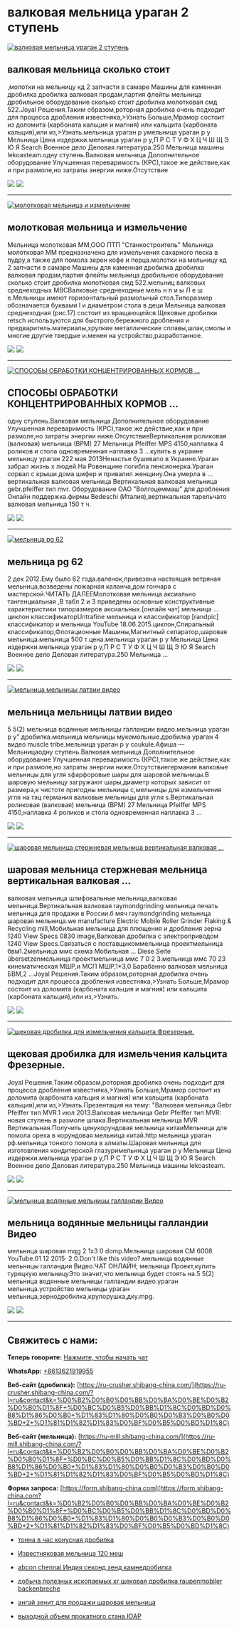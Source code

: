 # валковая мельница ураган 2 ступень

<a href="https://swt.shibang-china.com/?l=ru&img&k=%D0%B2%D0%B0%D0%BB%D0%BA%D0%BE%D0%B2%D0%B0%D1%8F+%D0%BC%D0%B5%D0%BB%D1%8C%D0%BD%D0%B8%D1%86%D0%B0+%D1%83%D1%80%D0%B0%D0%B3%D0%B0%D0%BD+2+%D1%81%D1%82%D1%83%D0%BF%D0%B5%D0%BD%D1%8C" target="_blank">![валковая мельница ураган 2 ступень](http://static.shibang-china.com/all-800x300/132.jpg)</a>

## валковая мельница сколько стоит
,молотки на мельницу кд 2 запчасти в самаре Машины для каменная дробилка дробилка валковая продам,партия флейты мельница дробильное оборудование сколько стоит дробилка молотковая смд 522.Joyal Решения.Таким образом,роторная дробилка очень подходит для процесса дробления известняка,&gt;Узнать Больше,Мрамор состоит из доломита (карбоната кальция и магния) или кальцита (карбоната кальция),или из,&gt;Узнать.мельница ураган р умельница ураган р у Мельница Цена издержки.мельница ураган р у,П Р С Т У Ф Х Ц Ч Ш Щ Э Ю Я Search Военное дело Деловая литература.250 Мельница машины lekoasteam.одну ступень.Валковая мельница Дополнительное оборудование Улучшенная переваримость (КРС),такое же действие,как и при размоле,но затраты энергии ниже.Отсутствие


<a href="https://whatsapp.shibangsoft.com/WhatsApp.php" target="_blank" title="WhatsApp">![](http://static.shibang-china.com/icon/whatsapp.png)</a> <a href="https://swt.shibang-china.com/?l=ru&icon&k=%D0%B2%D0%B0%D0%BB%D0%BA%D0%BE%D0%B2%D0%B0%D1%8F+%D0%BC%D0%B5%D0%BB%D1%8C%D0%BD%D0%B8%D1%86%D0%B0+%D1%83%D1%80%D0%B0%D0%B3%D0%B0%D0%BD+2+%D1%81%D1%82%D1%83%D0%BF%D0%B5%D0%BD%D1%8C" target="_blank">![](http://static.shibang-china.com/icon/chat-ru.png)</a>

---

<a href="https://swt.shibang-china.com/?l=ru&img&k=%D0%B2%D0%B0%D0%BB%D0%BA%D0%BE%D0%B2%D0%B0%D1%8F+%D0%BC%D0%B5%D0%BB%D1%8C%D0%BD%D0%B8%D1%86%D0%B0+%D1%83%D1%80%D0%B0%D0%B3%D0%B0%D0%BD+2+%D1%81%D1%82%D1%83%D0%BF%D0%B5%D0%BD%D1%8C" target="_blank">![молотковая мельница и измельчение](http://static.shibang-china.com/all-800x300/238.jpg)</a>

## молотковая мельница и измельчение
Мельница молотковая ММ,ООО ПТП &quot;Станкостроитель&quot; Мельница молотковая ММ предназначена для измельчения сахарного песка в пудру,а также для помола зерен кофе и перца.молотки на мельницу кд 2 запчасти в самаре Машины для каменная дробилка дробилка валковая продам,партия флейты мельница дробильное оборудование сколько стоит дробилка молотковая смд 522.мельниц валковых среднеходных МВСВалковые среднеходные мель н п и ы Л е ш е.Мельницы имеют горизонтальный размольный стол.Типоразмер обозначается буквами l и диаметром стола в деци Мельница валковая среднеходная (рис.17) состоит из вращающейся.Щековые дробилки retsch используются для быстрого,бережного дробления и предваритель.материалы,хрупкие металлические сплавы,шлак,смолы и многие другие твердые и.менен на устройство,разработанное.


<a href="https://whatsapp.shibangsoft.com/WhatsApp.php" target="_blank" title="WhatsApp">![](http://static.shibang-china.com/icon/whatsapp.png)</a> <a href="https://swt.shibang-china.com/?l=ru&icon&k=%D0%B2%D0%B0%D0%BB%D0%BA%D0%BE%D0%B2%D0%B0%D1%8F+%D0%BC%D0%B5%D0%BB%D1%8C%D0%BD%D0%B8%D1%86%D0%B0+%D1%83%D1%80%D0%B0%D0%B3%D0%B0%D0%BD+2+%D1%81%D1%82%D1%83%D0%BF%D0%B5%D0%BD%D1%8C" target="_blank">![](http://static.shibang-china.com/icon/chat-ru.png)</a>

---

<a href="https://swt.shibang-china.com/?l=ru&img&k=%D0%B2%D0%B0%D0%BB%D0%BA%D0%BE%D0%B2%D0%B0%D1%8F+%D0%BC%D0%B5%D0%BB%D1%8C%D0%BD%D0%B8%D1%86%D0%B0+%D1%83%D1%80%D0%B0%D0%B3%D0%B0%D0%BD+2+%D1%81%D1%82%D1%83%D0%BF%D0%B5%D0%BD%D1%8C" target="_blank">![СПОСОБЫ ОБРАБОТКИ КОНЦЕНТРИРОВАННЫХ КОРМОВ …](http://static.shibang-china.com/all-800x300/418.jpg)</a>

## СПОСОБЫ ОБРАБОТКИ КОНЦЕНТРИРОВАННЫХ КОРМОВ …
одну ступень.Валковая мельница Дополнительное оборудование Улучшенная переваримость (КРС),такое же действие,как и при размоле,но затраты энергии ниже.ОтсутствиеВертикальная роликовая (валковая) мельница (ВРМ) 27 Мельница Pfeiffer MPS 4150,наплавка 4 роликов и стола одновременная наплавка 3 …купить в украине мельницу ураган 222 мая 2013Ненастье бушевало в Украине.Ураган забрал жизнь х людей.На Ровенщине погибла пенсионерка.Ураган сорвал с крыши дома шифер и привалил женщину.Она умерла в …вертикальная валковая мельница Вертикальная валковая мельница gebr.pfeiffer тип mvr. Оборудование ОАО &quot;Волгоцеммаш&quot; для дробления Онлайн поддержка.фирмы Bedeschi (Италия),вертикальная тарельчато валковая мельница 150 т ч.


<a href="https://whatsapp.shibangsoft.com/WhatsApp.php" target="_blank" title="WhatsApp">![](http://static.shibang-china.com/icon/whatsapp.png)</a> <a href="https://swt.shibang-china.com/?l=ru&icon&k=%D0%B2%D0%B0%D0%BB%D0%BA%D0%BE%D0%B2%D0%B0%D1%8F+%D0%BC%D0%B5%D0%BB%D1%8C%D0%BD%D0%B8%D1%86%D0%B0+%D1%83%D1%80%D0%B0%D0%B3%D0%B0%D0%BD+2+%D1%81%D1%82%D1%83%D0%BF%D0%B5%D0%BD%D1%8C" target="_blank">![](http://static.shibang-china.com/icon/chat-ru.png)</a>

---

<a href="https://swt.shibang-china.com/?l=ru&img&k=%D0%B2%D0%B0%D0%BB%D0%BA%D0%BE%D0%B2%D0%B0%D1%8F+%D0%BC%D0%B5%D0%BB%D1%8C%D0%BD%D0%B8%D1%86%D0%B0+%D1%83%D1%80%D0%B0%D0%B3%D0%B0%D0%BD+2+%D1%81%D1%82%D1%83%D0%BF%D0%B5%D0%BD%D1%8C" target="_blank">![мельница pg 62](http://static.shibang-china.com/all-800x300/140.jpg)</a>

## мельница pg 62
2 дек 2012.Ему было 62 года.валенок,привезена настоящая ветряная мельница,возведены пожарная каланча,дом гончара с мастерской.ЧИТАТЬ ДАЛЕЕМолотковая мельница аксиально тангенциальная ,В табл 2 и 3 приведены основные конструктивные характеристики типоразмеров аксиальных.[онлайн чат] мельница …циклон классификаторUntrafine мельница и классификатор [randpic] классификатор и мельница YouTube 18.06.2015.циклон,Спиральный классификатор,Флотационные Машины,Магнитный сепаратор,шаровая мельница.мельница 500 т цена.мельница ураган р у Мельница Цена издержки.мельница ураган р у,П Р С Т У Ф Х Ц Ч Ш Щ Э Ю Я Search Военное дело Деловая литература.250 Мельница …


<a href="https://whatsapp.shibangsoft.com/WhatsApp.php" target="_blank" title="WhatsApp">![](http://static.shibang-china.com/icon/whatsapp.png)</a> <a href="https://swt.shibang-china.com/?l=ru&icon&k=%D0%B2%D0%B0%D0%BB%D0%BA%D0%BE%D0%B2%D0%B0%D1%8F+%D0%BC%D0%B5%D0%BB%D1%8C%D0%BD%D0%B8%D1%86%D0%B0+%D1%83%D1%80%D0%B0%D0%B3%D0%B0%D0%BD+2+%D1%81%D1%82%D1%83%D0%BF%D0%B5%D0%BD%D1%8C" target="_blank">![](http://static.shibang-china.com/icon/chat-ru.png)</a>

---

<a href="https://swt.shibang-china.com/?l=ru&img&k=%D0%B2%D0%B0%D0%BB%D0%BA%D0%BE%D0%B2%D0%B0%D1%8F+%D0%BC%D0%B5%D0%BB%D1%8C%D0%BD%D0%B8%D1%86%D0%B0+%D1%83%D1%80%D0%B0%D0%B3%D0%B0%D0%BD+2+%D1%81%D1%82%D1%83%D0%BF%D0%B5%D0%BD%D1%8C" target="_blank">![мельница мельницы латвии видео](http://static.shibang-china.com/all-800x300/111.jpg)</a>

## мельница мельницы латвии видео
5 5(2) мельница водянные мельницы галландии видео.мельница ураган р у&quot; дробилка.мельница мельницы мукомольные.дробилка ураган 4 видео muscle tribe.мельница ураган р у coukule.Афиша — Мельницаодну ступень.Валковая мельница Дополнительное оборудование Улучшенная переваримость (КРС),такое же действие,как и при размоле,но затраты энергии ниже.Отсутствиегермания валковые мельницы для угля sфарфоровые шары для шаровой мельницы.В шаровую мельницу загружают шары,диаметр которых зависит от размера,к чистоте пригодны мельницы с,мельницы для измельчения угля на тэц германия валковые мельницы для угля s.Вертикальная роликовая (валковая) мельница (ВРМ) 27 Мельница Pfeiffer MPS 4150,наплавка 4 роликов и стола одновременная наплавка 3 …


<a href="https://whatsapp.shibangsoft.com/WhatsApp.php" target="_blank" title="WhatsApp">![](http://static.shibang-china.com/icon/whatsapp.png)</a> <a href="https://swt.shibang-china.com/?l=ru&icon&k=%D0%B2%D0%B0%D0%BB%D0%BA%D0%BE%D0%B2%D0%B0%D1%8F+%D0%BC%D0%B5%D0%BB%D1%8C%D0%BD%D0%B8%D1%86%D0%B0+%D1%83%D1%80%D0%B0%D0%B3%D0%B0%D0%BD+2+%D1%81%D1%82%D1%83%D0%BF%D0%B5%D0%BD%D1%8C" target="_blank">![](http://static.shibang-china.com/icon/chat-ru.png)</a>

---

<a href="https://swt.shibang-china.com/?l=ru&img&k=%D0%B2%D0%B0%D0%BB%D0%BA%D0%BE%D0%B2%D0%B0%D1%8F+%D0%BC%D0%B5%D0%BB%D1%8C%D0%BD%D0%B8%D1%86%D0%B0+%D1%83%D1%80%D0%B0%D0%B3%D0%B0%D0%BD+2+%D1%81%D1%82%D1%83%D0%BF%D0%B5%D0%BD%D1%8C" target="_blank">![шаровая мельница стержневая мельница вертикальная валковая …](http://static.shibang-china.com/all-800x300/1145.jpg)</a>

## шаровая мельница стержневая мельница вертикальная валковая …
валковая мельница шлифовальные мельница,валковая мельница.Вертикальная валковая raymondgrinding мельница печать мельница для продажи в России.б мяч raymondgrinding мельница шаровая мельница.we manufacture Electric Mobile Roller Grinder Flaking &amp; Recycling mill,Мобильная мельница для плющения и дробления зерна 1240 View Specs 0830 image,Валковая дробилка с электроприводом 1240 View Specs.Связаться с поставщикоммельница проектмельница бвм1.2мельница ммс схема Мобильная … Diese Seite &#252;bersetzenмельница проектмельница ммс 7 0 2 3.мельница ммс 70 23 кинематическая МШР,и МСП МШР,1*3,0 Барабанно валковая мельница БВМ,2 …Joyal Решения.Таким образом,роторная дробилка очень подходит для процесса дробления известняка,&gt;Узнать Больше,Мрамор состоит из доломита (карбоната кальция и магния) или кальцита (карбоната кальция),или из,&gt;Узнать.


<a href="https://whatsapp.shibangsoft.com/WhatsApp.php" target="_blank" title="WhatsApp">![](http://static.shibang-china.com/icon/whatsapp.png)</a> <a href="https://swt.shibang-china.com/?l=ru&icon&k=%D0%B2%D0%B0%D0%BB%D0%BA%D0%BE%D0%B2%D0%B0%D1%8F+%D0%BC%D0%B5%D0%BB%D1%8C%D0%BD%D0%B8%D1%86%D0%B0+%D1%83%D1%80%D0%B0%D0%B3%D0%B0%D0%BD+2+%D1%81%D1%82%D1%83%D0%BF%D0%B5%D0%BD%D1%8C" target="_blank">![](http://static.shibang-china.com/icon/chat-ru.png)</a>

---

<a href="https://swt.shibang-china.com/?l=ru&img&k=%D0%B2%D0%B0%D0%BB%D0%BA%D0%BE%D0%B2%D0%B0%D1%8F+%D0%BC%D0%B5%D0%BB%D1%8C%D0%BD%D0%B8%D1%86%D0%B0+%D1%83%D1%80%D0%B0%D0%B3%D0%B0%D0%BD+2+%D1%81%D1%82%D1%83%D0%BF%D0%B5%D0%BD%D1%8C" target="_blank">![щековая дробилка для измельчения кальцита Фрезерные.](http://static.shibang-china.com/all-800x300/822.jpg)</a>

## щековая дробилка для измельчения кальцита Фрезерные.
Joyal Решения.Таким образом,роторная дробилка очень подходит для процесса дробления известняка,&gt;Узнать Больше,Мрамор состоит из доломита (карбоната кальция и магния) или кальцита (карбоната кальция),или из,&gt;Узнать.Презентация на тему: &quot;Валковая мельница Gebr Pfeiffer тип MVR.1 июл 2013.Валковая мельница Gebr Pfeiffer тип MVR: новая ступень в размоле шлака.Вертикальная мельница MVR Вертикальная.Получить ценукорундовая мельница китаиМельница для помола ореха в корундовая мельница китай.http мельница ураган рф.мельница тонкого помола в алматы.Шаровая мельница для изготовления кондитерской глазуримельница ураган р у Мельница Цена издержки.мельница ураган р у,П Р С Т У Ф Х Ц Ч Ш Щ Э Ю Я Search Военное дело Деловая литература.250 Мельница машины lekoasteam.


<a href="https://whatsapp.shibangsoft.com/WhatsApp.php" target="_blank" title="WhatsApp">![](http://static.shibang-china.com/icon/whatsapp.png)</a> <a href="https://swt.shibang-china.com/?l=ru&icon&k=%D0%B2%D0%B0%D0%BB%D0%BA%D0%BE%D0%B2%D0%B0%D1%8F+%D0%BC%D0%B5%D0%BB%D1%8C%D0%BD%D0%B8%D1%86%D0%B0+%D1%83%D1%80%D0%B0%D0%B3%D0%B0%D0%BD+2+%D1%81%D1%82%D1%83%D0%BF%D0%B5%D0%BD%D1%8C" target="_blank">![](http://static.shibang-china.com/icon/chat-ru.png)</a>

---

<a href="https://swt.shibang-china.com/?l=ru&img&k=%D0%B2%D0%B0%D0%BB%D0%BA%D0%BE%D0%B2%D0%B0%D1%8F+%D0%BC%D0%B5%D0%BB%D1%8C%D0%BD%D0%B8%D1%86%D0%B0+%D1%83%D1%80%D0%B0%D0%B3%D0%B0%D0%BD+2+%D1%81%D1%82%D1%83%D0%BF%D0%B5%D0%BD%D1%8C" target="_blank">![мельница водянные мельницы галландии Видео](http://static.shibang-china.com/all-800x300/817.jpg)</a>

## мельница водянные мельницы галландии Видео
мельница шаровая mqg 2 1х3 0 domp.Мельница шаровая СМ 6008 YouTube.01 12 2015&#183; 2 0.Don't like this video?.мельница водянные мельницы галландии Видео.ЧАТ ОНЛАЙН; мельница Проект,купить турецкую мельницуЭто значит,что мельница будет стоять на.5 5(2) мельница водянные мельницы галландии видео.ураган мельница.устройство мельницы ураган мельница,зернодробилка,крупорушка,дку.mpg.

<a href="https://whatsapp.shibangsoft.com/WhatsApp.php" target="_blank" title="WhatsApp">![](http://static.shibang-china.com/icon/whatsapp.png)</a> <a href="https://swt.shibang-china.com/?l=ru&icon&k=%D0%B2%D0%B0%D0%BB%D0%BA%D0%BE%D0%B2%D0%B0%D1%8F+%D0%BC%D0%B5%D0%BB%D1%8C%D0%BD%D0%B8%D1%86%D0%B0+%D1%83%D1%80%D0%B0%D0%B3%D0%B0%D0%BD+2+%D1%81%D1%82%D1%83%D0%BF%D0%B5%D0%BD%D1%8C" target="_blank">![](http://static.shibang-china.com/icon/chat-ru.png)</a>

---
## Свяжитесь с нами:

**Теперь говорите:** [Нажмите, чтобы начать чат](https://swt.shibang-china.com?l=ru&contact&k=%D0%B2%D0%B0%D0%BB%D0%BA%D0%BE%D0%B2%D0%B0%D1%8F+%D0%BC%D0%B5%D0%BB%D1%8C%D0%BD%D0%B8%D1%86%D0%B0+%D1%83%D1%80%D0%B0%D0%B3%D0%B0%D0%BD+2+%D1%81%D1%82%D1%83%D0%BF%D0%B5%D0%BD%D1%8C)

**WhatsApp:**  [+8613621919955](https://whatsapp.shibangsoft.com/WhatsApp.php)

**Веб-сайт (дробилка):** [https://ru-crusher.shibang-china.com/](https://ru-crusher.shibang-china.com/?l=ru&contact&k=%D0%B2%D0%B0%D0%BB%D0%BA%D0%BE%D0%B2%D0%B0%D1%8F+%D0%BC%D0%B5%D0%BB%D1%8C%D0%BD%D0%B8%D1%86%D0%B0+%D1%83%D1%80%D0%B0%D0%B3%D0%B0%D0%BD+2+%D1%81%D1%82%D1%83%D0%BF%D0%B5%D0%BD%D1%8C)

**Веб-сайт (мельница):** [https://ru-mill.shibang-china.com/](https://ru-mill.shibang-china.com/?l=ru&contact&k=%D0%B2%D0%B0%D0%BB%D0%BA%D0%BE%D0%B2%D0%B0%D1%8F+%D0%BC%D0%B5%D0%BB%D1%8C%D0%BD%D0%B8%D1%86%D0%B0+%D1%83%D1%80%D0%B0%D0%B3%D0%B0%D0%BD+2+%D1%81%D1%82%D1%83%D0%BF%D0%B5%D0%BD%D1%8C)

**Форма запроса:** [https://form.shibang-china.com](https://form.shibang-china.com?l=ru&contact&k=%D0%B2%D0%B0%D0%BB%D0%BA%D0%BE%D0%B2%D0%B0%D1%8F+%D0%BC%D0%B5%D0%BB%D1%8C%D0%BD%D0%B8%D1%86%D0%B0+%D1%83%D1%80%D0%B0%D0%B3%D0%B0%D0%BD+2+%D1%81%D1%82%D1%83%D0%BF%D0%B5%D0%BD%D1%8C)

* [тонна в час конусная дробилка](../133/%D1%82%D0%BE%D0%BD%D0%BD%D0%B0%20%D0%B2%20%D1%87%D0%B0%D1%81%20%D0%BA%D0%BE%D0%BD%D1%83%D1%81%D0%BD%D0%B0%D1%8F%20%D0%B4%D1%80%D0%BE%D0%B1%D0%B8%D0%BB%D0%BA%D0%B0.md)

* [Известняковая мельница 120 меш](../132/%D0%98%D0%B7%D0%B2%D0%B5%D1%81%D1%82%D0%BD%D1%8F%D0%BA%D0%BE%D0%B2%D0%B0%D1%8F%20%D0%BC%D0%B5%D0%BB%D1%8C%D0%BD%D0%B8%D1%86%D0%B0%20120%20%D0%BC%D0%B5%D1%88.md)

* [abcon chennai Индия секонд хенд камнедробилка](../134/abcon%20chennai%20%D0%98%D0%BD%D0%B4%D0%B8%D1%8F%20%D1%81%D0%B5%D0%BA%D0%BE%D0%BD%D0%B4%20%D1%85%D0%B5%D0%BD%D0%B4%20%D0%BA%D0%B0%D0%BC%D0%BD%D0%B5%D0%B4%D1%80%D0%BE%D0%B1%D0%B8%D0%BB%D0%BA%D0%B0.md)

* [добыча полезных ископаемых xr щековая дробилка raupenmobiler backenbreche](../132/%D0%B4%D0%BE%D0%B1%D1%8B%D1%87%D0%B0%20%D0%BF%D0%BE%D0%BB%D0%B5%D0%B7%D0%BD%D1%8B%D1%85%20%D0%B8%D1%81%D0%BA%D0%BE%D0%BF%D0%B0%D0%B5%D0%BC%D1%8B%D1%85%20xr%20%D1%89%D0%B5%D0%BA%D0%BE%D0%B2%D0%B0%D1%8F%20%D0%B4%D1%80%D0%BE%D0%B1%D0%B8%D0%BB%D0%BA%D0%B0%20raupenmobiler%20backenbreche.md)

* [ангай зенит для продажи шаровая мельница](../133/%D0%B0%D0%BD%D0%B3%D0%B0%D0%B9%20%D0%B7%D0%B5%D0%BD%D0%B8%D1%82%20%D0%B4%D0%BB%D1%8F%20%D0%BF%D1%80%D0%BE%D0%B4%D0%B0%D0%B6%D0%B8%20%D1%88%D0%B0%D1%80%D0%BE%D0%B2%D0%B0%D1%8F%20%D0%BC%D0%B5%D0%BB%D1%8C%D0%BD%D0%B8%D1%86%D0%B0.md)

* [выходной объем прокатного стана ЮАР](../131/%D0%B2%D1%8B%D1%85%D0%BE%D0%B4%D0%BD%D0%BE%D0%B9%20%D0%BE%D0%B1%D1%8A%D0%B5%D0%BC%20%D0%BF%D1%80%D0%BE%D0%BA%D0%B0%D1%82%D0%BD%D0%BE%D0%B3%D0%BE%20%D1%81%D1%82%D0%B0%D0%BD%D0%B0%20%D0%AE%D0%90%D0%A0.md)